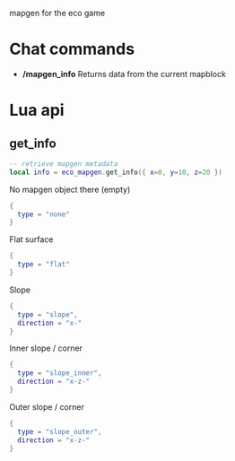 
mapgen for the eco game

# Chat commands

* **/mapgen_info** Returns data from the current mapblock

# Lua api

## get_info

```lua
-- retrieve mapgen metadata
local info = eco_mapgen.get_info({ x=0, y=10, z=20 })
```

No mapgen object there (empty)
```lua
{
  type = "none"
}
```

Flat surface
```lua
{
  type = "flat"
}
```

Slope
```lua
{
  type = "slope",
  direction = "x-"
}
```

Inner slope / corner
```lua
{
  type = "slope_inner",
  direction = "x-z-"
}
```

Outer slope / corner
```lua
{
  type = "slope_outer",
  direction = "x-z-"
}
```
